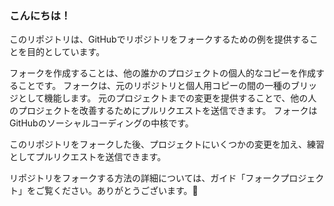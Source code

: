 ### こんにちは！
このリポジトリは、GitHubでリポジトリをフォークするための例を提供することを目的としています。

フォークを作成することは、他の誰かのプロジェクトの個人的なコピーを作成することです。 フォークは、元のリポジトリと個人用コピーの間の一種のブリッジとして機能します。 元のプロジェクトまでの変更を提供することで、他の人のプロジェクトを改善するためにプルリクエストを送信できます。 フォークはGitHubのソーシャルコーディングの中核です。

このリポジトリをフォークした後、プロジェクトにいくつかの変更を加え、練習としてプルリクエストを送信できます。

リポジトリをフォークする方法の詳細については、ガイド「フォークプロジェクト」をご覧ください。ありがとうございます。💖
